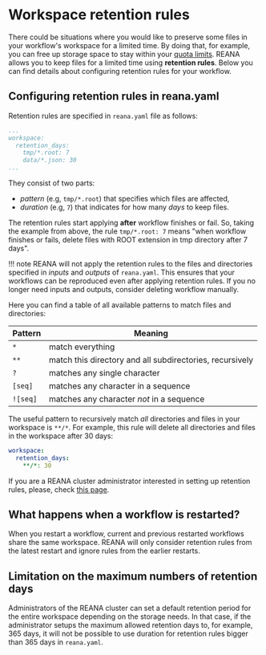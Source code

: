 # Workspace retention rules

There could be situations where you would like to preserve some files in your workflow's workspace for a limited time.
By doing that, for example, you can free up storage space to stay within your [quota limits](/advanced-usage/user-quotas).
REANA allows you to keep files for a limited time using **retention rules**.
Below you can find details about configuring retention rules for your workflow.

## Configuring retention rules in reana.yaml

Retention rules are specified in `reana.yaml` file as follows:

```yaml
...
workspace:
  retention_days:
    tmp/*.root: 7
    data/*.json: 30
...
```

They consist of two parts:

- *pattern* (e.g, `tmp/*.root`) that specifies which files are affected,
- *duration* (e.g, `7`) that indicates for how many *days* to keep files.

The retention rules start applying **after** workflow finishes or fail.
So, taking the example from above, the rule `tmp/*.root: 7` means "when workflow finishes or fails, delete files with ROOT extension in tmp directory after 7 days".

!!! note
    REANA will not apply the retention rules to the files and directories specified in *inputs* and *outputs* of `reana.yaml`.
    This ensures that your workflows can be reproduced even after applying retention rules.
    If you no longer need inputs and outputs, consider deleting workflow manually.

Here you can find a table of all available patterns to match files and directories:

| Pattern   | Meaning                                                  |
| --------- | -------------------------------------------------------- |
| `*`       | match everything                                         |
| `**`      | match this directory and all subdirectories, recursively |
| `?`       | matches any single character                             |
| `[seq]`   | matches any character in a sequence                      |
| `![seq]`  | matches any character *not* in a sequence                |

The useful pattern to recursively match *all* directories and files in your workspace is `**/*`.
For example, this rule will delete all directories and files in the workspace after 30 days:

```yaml
workspace:
  retention_days:
    **/*: 30
```

If you are a REANA cluster administrator interested in setting up retention rules, please, check [this page](/administration/configuration/configuring-workspace-retention-rules/).

## What happens when a workflow is restarted?

When you restart a workflow, current and previous restarted workflows share the same workspace.
REANA will only consider retention rules from the latest restart and ignore rules from the earlier restarts.

## Limitation on the maximum numbers of retention days

Administrators of the REANA cluster can set a default retention period for the entire workspace depending on the storage needs.
In that case, if the administrator setups the maximum allowed retention days to, for example, 365 days,
it will not be possible to use duration for retention rules bigger than 365 days in `reana.yaml`.
